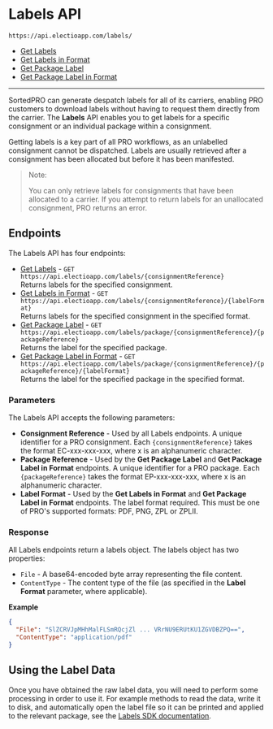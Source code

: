 # Labels API

`https://api.electioapp.com/labels/`

* [Get Labels](/api/labels/getLabels.html)
* [Get Labels in Format](/api/labels/getLabelsInFormat.html)
* [Get Package Label](/api/labels/getPackageLabel.html)
* [Get Package Label in Format](/api/labels/getPackageLabelInFormat.html)

---

SortedPRO can generate despatch labels for all of its carriers, enabling PRO customers to download labels without having to request them directly from the carrier. The **Labels** API enables you to get labels for a specific consignment or an individual package within a consignment.

Getting labels is a key part of all PRO workflows, as an unlabelled consignment cannot be dispatched. Labels are usually retrieved after a consignment has been allocated but before it has been manifested.

> <span class="note-header">Note: </span>
> 
> You can only retrieve labels for consignments that have been allocated to a carrier. If you attempt to return labels for an unallocated consignment, PRO returns an error.

## Endpoints

The Labels API has four endpoints:

* [Get Labels](/api/labels/getLabels.html) - `GET https://api.electioapp.com/labels/{consignmentReference}` </br> Returns labels for the specified consignment.
* [Get Labels in Format](/api/labels/getLabelsInFormat.html) - `GET https://api.electioapp.com/labels/{consignmentReference}/{labelFormat}` </br> Returns labels for the specified consignment in the specified format.
* [Get Package Label](/api/labels/getPackageLabel.html) - `GET https://api.electioapp.com/labels/package/{consignmentReference}/{packageReference}` </br> Returns the label for the specified package.
* [Get Package Label in Format](/api/labels/getPackageLabelInFormat.html) - `GET https://api.electioapp.com/labels/package/{consignmentReference}/{packageReference}/{labelFormat}` </br> Returns the label for the specified package in the specified format.

### Parameters

The Labels API accepts the following parameters:

* **Consignment Reference** - Used by all Labels endpoints. A unique identifier for a PRO consignment. Each `{consignmentReference}` takes the format EC-xxx-xxx-xxx, where x is an alphanumeric character.
* **Package Reference** - Used by the **Get Package Label** and **Get Package Label in Format** endpoints. A unique identifier for a PRO package. Each `{packageReference}` takes the format EP-xxx-xxx-xxx, where x is an alphanumeric character. 
* **Label Format** - Used by the **Get Labels in Format** and **Get Package Label in Format** endpoints. The label format required. This must be one of PRO's supported formats: PDF, PNG, ZPL or ZPLII. 

### Response

All Labels endpoints return a labels object. The labels object has two properties:

* `File` - A base64-encoded byte array representing the file content.
* `ContentType` - The content type of the file (as specified in the **Label Format** parameter, where applicable).

**Example**

```json
{
  "File": "SlZCRVJpMHhMalFLSmRQcjZl ... VRrNU9ERUtKU1ZGVDBZPQ==",
  "ContentType": "application/pdf"
}
```

## Using the Label Data

Once you have obtained the raw label data, you will need to perform some processing in order to use it. For example methods to read the data, write it to disk, and automatically open the label file so it can be printed and applied to the relevant package, see the [Labels SDK documentation](/../pro-sdk/reference/ref-labels/index.html). 